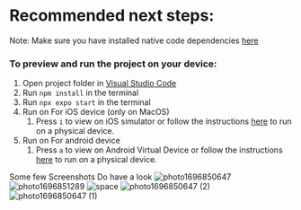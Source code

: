 # Recommended next steps:
Note: Make sure you have installed native code dependencies [here](https://reactnative.dev/docs/environment-setup#installing-dependencies)

### To preview and run the project on your device:
1. Open project folder in <u>Visual Studio Code</u>
2. Run  `npm install`  in the terminal
3. Run  `npx expo start`  in the terminal
4. Run on For iOS device (only on MacOS)
    1. Press  `i`  to view on iOS simulator or follow the instructions [here](https://docs.expo.dev/workflow/run-on-device/) to run on a physical device.
5. Run on For android device
    1. Press  `a`  to view on Android Virtual Device or follow the instructions [here](https://docs.expo.dev/workflow/run-on-device/) to run on a physical device.




Some few Screenshots 
Do have a look
![photo1696850647](https://github.com/Allan-Kipkemei/CampusVibe/assets/73424910/2a6e60aa-615c-41eb-839f-410a78d94130)
![photo1696851289](https://github.com/Allan-Kipkemei/CampusVibe/assets/73424910/279fcf3b-2b0c-4282-b917-fd4681e58424)
![space](https://github.com/Allan-Kipkemei/CampusVibe/assets/73424910/95ad4a52-8a72-4f7f-bff2-56a1c080aadb)
![photo1696850647 (2)](https://github.com/Allan-Kipkemei/CampusVibe/assets/73424910/60b666b2-97ef-4426-b6aa-7c23d5754d44)
![photo1696850647 (1)](https://github.com/Allan-Kipkemei/CampusVibe/assets/73424910/e55c0e6c-4da5-4795-bf8d-261b155542fc)
